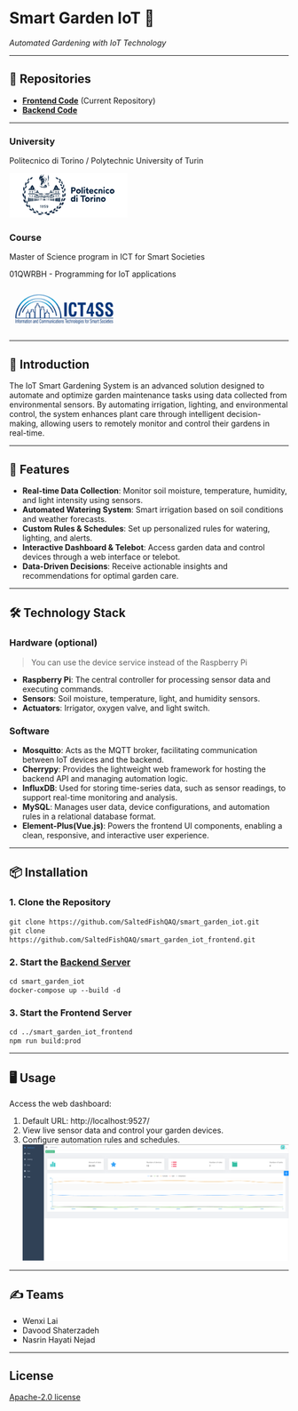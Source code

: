 # Smart Garden IoT 🌱
*Automated Gardening with IoT Technology*

---
## 🔗 Repositories
- **[Frontend Code](https://github.com/SaltedFishQAQ/smart_garden_iot_frontend)** (Current Repository)
- **[Backend Code](https://github.com/SaltedFishQAQ/smart_garden_iot)**

---
### University
Politecnico di Torino / Polytechnic University of Turin

<img src="src/assets/readme/polito.png" alt="Description" width="213" height="80">

### Course
Master of Science program in ICT for Smart Societies

01QWRBH - Programming for IoT applications

<img src="src/assets/readme/ict4ss.png" alt="Description" width="200" height="80">

---
## 📖 Introduction
The IoT Smart Gardening System is an advanced solution designed to automate and optimize garden maintenance tasks using data collected from environmental sensors. By automating irrigation, lighting, and environmental control, the system enhances plant care through intelligent decision-making, allowing users to remotely monitor and control their gardens in real-time.

---
## 🚀 Features
- **Real-time Data Collection**: Monitor soil moisture, temperature, humidity, and light intensity using sensors.
- **Automated Watering System**: Smart irrigation based on soil conditions and weather forecasts.
- **Custom Rules & Schedules**: Set up personalized rules for watering, lighting, and alerts.
- **Interactive Dashboard & Telebot**: Access garden data and control devices through a web interface or telebot.
- **Data-Driven Decisions**: Receive actionable insights and recommendations for optimal garden care.

---
## 🛠️ Technology Stack
### Hardware (optional)
> You can use the device service instead of the Raspberry Pi
- **Raspberry Pi**: The central controller for processing sensor data and executing commands.
- **Sensors**: Soil moisture, temperature, light, and humidity sensors.
- **Actuators**: Irrigator, oxygen valve, and light switch.

### Software
- **Mosquitto**: Acts as the MQTT broker, facilitating communication between IoT devices and the backend.
- **Cherrypy**: Provides the lightweight web framework for hosting the backend API and managing automation logic.
- **InfluxDB**: Used for storing time-series data, such as sensor readings, to support real-time monitoring and analysis.
- **MySQL**: Manages user data, device configurations, and automation rules in a relational database format.
- **Element-Plus(Vue.js)**: Powers the frontend UI components, enabling a clean, responsive, and interactive user experience.

---
## 📦 Installation
### 1. Clone the Repository
```shell
git clone https://github.com/SaltedFishQAQ/smart_garden_iot.git
git clone https://github.com/SaltedFishQAQ/smart_garden_iot_frontend.git
```
### 2. Start the [Backend Server](https://github.com/SaltedFishQAQ/smart_garden_iot)
```shell
cd smart_garden_iot
docker-compose up --build -d
```
### 3. Start the Frontend Server
```shell
cd ../smart_garden_iot_frontend
npm run build:prod
```
---
## 🖥️ Usage
Access the web dashboard:
1. Default URL: http://localhost:9527/
2. View live sensor data and control your garden devices.
3. Configure automation rules and schedules.
![dashboard.png](src/assets/readme/dashboard.png)

---
## ✍️ Teams
- Wenxi Lai
- Davood Shaterzadeh
- Nasrin Hayati Nejad

---
## License
[Apache-2.0 license](LICENSE)





